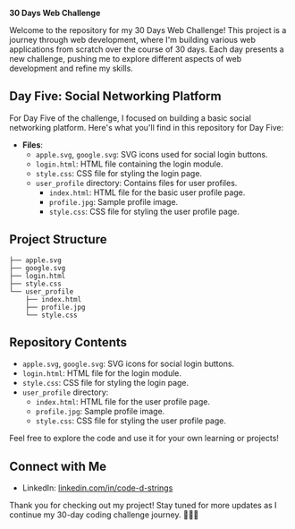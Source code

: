 **30 Days Web Challenge**

Welcome to the repository for my 30 Days Web Challenge! This project is a journey through web development, where I'm building various web applications from scratch over the course of 30 days. Each day presents a new challenge, pushing me to explore different aspects of web development and refine my skills.

## Day Five: Social Networking Platform

For Day Five of the challenge, I focused on building a basic social networking platform. Here's what you'll find in this repository for Day Five:

- **Files**:
  - `apple.svg`, `google.svg`: SVG icons used for social login buttons.
  - `login.html`: HTML file containing the login module.
  - `style.css`: CSS file for styling the login page.
  - `user_profile` directory: Contains files for user profiles.
    - `index.html`: HTML file for the basic user profile page.
    - `profile.jpg`: Sample profile image.
    - `style.css`: CSS file for styling the user profile page.

## Project Structure

```
├── apple.svg
├── google.svg
├── login.html
├── style.css
└── user_profile
    ├── index.html
    ├── profile.jpg
    └── style.css
```
## Repository Contents

- `apple.svg`, `google.svg`: SVG icons for social login buttons.
- `login.html`: HTML file for the login module.
- `style.css`: CSS file for styling the login page.
- `user_profile` directory:
  - `index.html`: HTML file for the user profile page.
  - `profile.jpg`: Sample profile image.
  - `style.css`: CSS file for styling the user profile page.

Feel free to explore the code and use it for your own learning or projects!

## Connect with Me

- LinkedIn: [linkedin.com/in/code-d-strings](www.linkedin.com/in/code-d-strings)

Thank you for checking out my project! Stay tuned for more updates as I continue my 30-day coding challenge journey. 🚀👩‍💻
